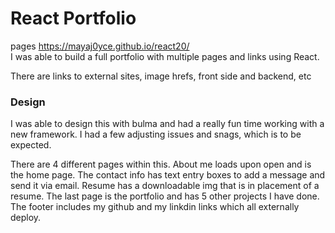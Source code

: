 # React Portfolio
pages https://mayaj0yce.github.io/react20/
<br/>
I was able to build a full portfolio with multiple pages and links using React.

There are links to external sites, image hrefs, front side and backend, etc

### Design
I was able to design this with bulma and had a really fun time working with a new framework. I had a few adjusting issues and snags, which is to be expected. 

There are 4 different pages within this. About me loads upon open and is the home page. The contact info has text entry boxes to add a message and send it via email. Resume has a downloadable img that is in placement of a resume. The last page is the portfolio and has 5 other projects I have done. The footer includes my github and my linkdin links which all externally deploy.


